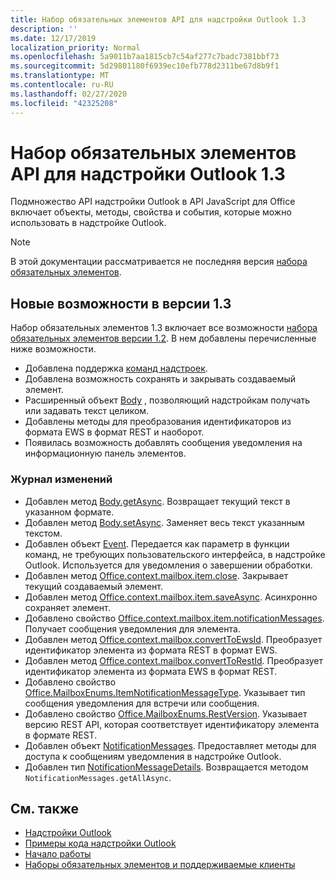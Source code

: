 ```yaml
---
title: Набор обязательных элементов API для надстройки Outlook 1.3
description: ''
ms.date: 12/17/2019
localization_priority: Normal
ms.openlocfilehash: 5a9011b7aa1815cb7c54af277c7badc7381bbf73
ms.sourcegitcommit: 5d29801180f6939ec10efb778d2311be67d8b9f1
ms.translationtype: MT
ms.contentlocale: ru-RU
ms.lasthandoff: 02/27/2020
ms.locfileid: "42325208"
---
```

# <a name="outlook-add-in-api-requirement-set-13"></a>Набор обязательных элементов API для надстройки Outlook 1.3

Подмножество API надстройки Outlook в API JavaScript для Office включает объекты, методы, свойства и события, которые можно использовать в надстройке Outlook.

> [!NOTE]
> В этой документации рассматривается не последняя версия [набора обязательных элементов](/office/dev/add-ins/reference/requirement-sets/outlook-api-requirement-sets).

## <a name="whats-new-in-13"></a>Новые возможности в версии 1.3

Набор обязательных элементов 1.3 включает все возможности [набора обязательных элементов версии 1.2](../requirement-set-1.2/outlook-requirement-set-1.2.md). В нем добавлены перечисленные ниже возможности.

- Добавлена поддержка [команд надстроек](../../../outlook/add-in-commands-for-outlook.md).
- Добавлена возможность сохранять и закрывать создаваемый элемент.
- Расширенный объект [Body](/javascript/api/outlook/office.body?view=outlook-js-1.3) , позволяющий надстройкам получать или задавать текст целиком.
- Добавлены методы для преобразования идентификаторов из формата EWS в формат REST и наоборот.
- Появилась возможность добавлять сообщения уведомления на информационную панель элементов.

### <a name="change-log"></a>Журнал изменений

- Добавлен метод [Body.getAsync](/javascript/api/outlook/office.body?view=outlook-js-1.3#getasync-coerciontype--options--callback-). Возвращает текущий текст в указанном формате.
- Добавлен метод [Body.setAsync](/javascript/api/outlook/office.body?view=outlook-js-1.3#setasync-data--options--callback-). Заменяет весь текст указанным текстом.
- Добавлен объект [Event](/javascript/api/office/office.addincommands.event). Передается как параметр в функции команд, не требующих пользовательского интерфейса, в надстройке Outlook. Используется для уведомления о завершении обработки.
- Добавлен метод [Office.context.mailbox.item.close](office.context.mailbox.item.md#methods). Закрывает текущий создаваемый элемент.
- Добавлен метод [Office.context.mailbox.item.saveAsync](office.context.mailbox.item.md#methods). Асинхронно сохраняет элемент.
- Добавлено свойство [Office.context.mailbox.item.notificationMessages](office.context.mailbox.item.md#properties). Получает сообщения уведомления для элемента.
- Добавлен метод [Office.context.mailbox.convertToEwsId](office.context.mailbox.md#methods). Преобразует идентификатор элемента из формата REST в формат EWS.
- Добавлен метод [Office.context.mailbox.convertToRestId](office.context.mailbox.md#methods). Преобразует идентификатор элемента из формата EWS в формат REST.
- Добавлено свойство [Office.MailboxEnums.ItemNotificationMessageType](/javascript/api/outlook/office.mailboxenums.itemnotificationmessagetype?view=outlook-js-1.3). Указывает тип сообщения уведомления для встречи или сообщения.
- Добавлено свойство [Office.MailboxEnums.RestVersion](/javascript/api/outlook/office.mailboxenums.restversion?view=outlook-js-1.3). Указывает версию REST API, которая соответствует идентификатору элемента в формате REST.
- Добавлен объект [NotificationMessages](/javascript/api/outlook/office.notificationmessages?view=outlook-js-1.3). Предоставляет методы для доступа к сообщениям уведомления в надстройке Outlook.
- Добавлен тип [NotificationMessageDetails](/javascript/api/outlook/office.notificationmessagedetails?view=outlook-js-1.3). Возвращается методом `NotificationMessages.getAllAsync`.

## <a name="see-also"></a>См. также

- [Надстройки Outlook](../../../outlook/outlook-add-ins-overview.md)
- [Примеры кода надстройки Outlook](https://developer.microsoft.com/outlook/gallery/?filterBy=Outlook,Samples,Add-ins)
- [Начало работы](../../../quickstarts/outlook-quickstart.md)
- [Наборы обязательных элементов и поддерживаемые клиенты](../../requirement-sets/outlook-api-requirement-sets.md)
